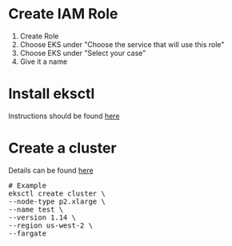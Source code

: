 # Create IAM Role

1. Create Role
1. Choose EKS under "Choose the service that will use this role"
1. Choose EKS under "Select your case"
1. Give it a name

# Install eksctl

Instructions should be found [here](https://docs.aws.amazon.com/eks/latest/userguide/getting-started-eksctl.html)

# Create a cluster

Details can be found [here](https://docs.aws.amazon.com/eks/latest/userguide/create-cluster.html)

<pre>
# Example
eksctl create cluster \
--node-type p2.xlarge \
--name test \
--version 1.14 \
--region us-west-2 \
--fargate
</pre>
